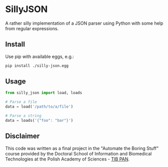 # SillyJSON
A rather silly implementation of a JSON parser using Python with some help from regular expressions.

## Install
Use pip with available eggs, e.g.:
```bash
pip install ./silly-json.egg
```

## Usage
```python
from silly_json import load, loads

# Parse a file
data = load('/path/to/a/file')

# Parse a string
data = loads('{"foo": "bar"}')
```

## Disclaimer
This code was written as a final project in the "Automate the Boring Stuff" course provided by the Doctoral School of Information and Biomedical Technologies at the Polish Academy of Sciences - [TIB PAN](https://tib.ippt.pan.pl/). 